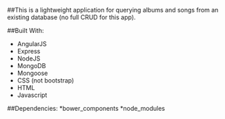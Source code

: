 ##This is a lightweight application for querying albums and songs from an existing database (no full CRUD for this app).

##Built With:
* AngularJS
* Express
* NodeJS
* MongoDB
* Mongoose
* CSS (not bootstrap)
* HTML
* Javascript

##Dependencies:
*bower_components
*node_modules
